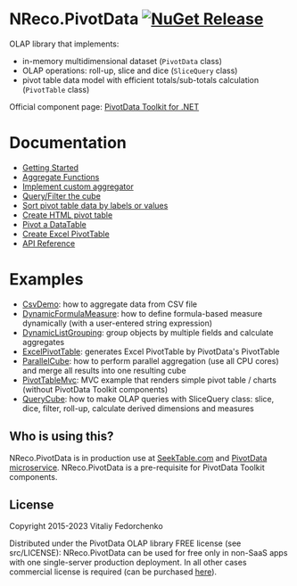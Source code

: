 # NReco.PivotData [![NuGet Release](https://img.shields.io/nuget/v/NReco.PivotData.svg)](https://www.nuget.org/packages/NReco.PivotData/)
OLAP library that implements:

* in-memory multidimensional dataset (`PivotData` class)
* OLAP operations: roll-up, slice and dice (`SliceQuery` class)
* pivot table data model with efficient totals/sub-totals calculation (`PivotTable` class)

Official component page: [PivotData Toolkit for .NET](https://www.nrecosite.com/pivot_data_library_net.aspx)

# Documentation

* [Getting Started](https://www.nrecosite.com/pivotdata/cube-basics.aspx)
* [Aggregate Functions](https://www.nrecosite.com/pivotdata/aggregate-functions.aspx)
* [Implement custom aggregator](https://www.nrecosite.com/pivotdata/implement-custom-aggregator.aspx)
* [Query/Filter the cube](https://www.nrecosite.com/pivotdata/query-cube.aspx)
* [Sort pivot table data by labels or values](https://www.nrecosite.com/pivotdata/sort-pivot-table.aspx)
* [Create HTML pivot table](https://www.nrecosite.com/pivotdata/create-pivot-table.aspx)
* [Pivot a DataTable](https://www.nrecosite.com/pivotdata/pivot-datatable.aspx)
* [Create Excel PivotTable](https://www.nrecosite.com/pivotdata/create-excel-pivot-table.aspx)
* [API Reference](https://www.nrecosite.com/doc/NReco.PivotData/)

# Examples

* [CsvDemo](https://github.com/nreco/pivotdata/tree/master/examples/NReco.PivotData.Examples.CsvDemo): how to aggregate data from CSV file
* [DynamicFormulaMeasure](https://github.com/nreco/pivotdata/tree/master/examples/NReco.PivotData.Examples.DynamicFormulaMeasure): how to define formula-based measure dynamically (with a user-entered string expression)
* [DynamicListGrouping](https://github.com/nreco/pivotdata/tree/master/examples/NReco.PivotData.Examples.DynamicListGrouping): group objects by multiple fields and calculate aggregates
* [ExcelPivotTable](https://github.com/nreco/pivotdata/tree/master/examples/NReco.PivotData.Examples.ExcelPivotTable): generates Excel PivotTable by PivotData's PivotTable
* [ParallelCube](https://github.com/nreco/pivotdata/tree/master/examples/NReco.PivotData.Examples.ParallelCube): how to perform parallel aggregation (use all CPU cores) and merge all results into one resulting cube
* [PivotTableMvc](https://github.com/nreco/pivotdata/tree/master/examples/NReco.PivotData.Examples.PivotTableMvc): MVC example that renders simple pivot table / charts (without PivotData Toolkit components)
* [QueryCube](https://github.com/nreco/pivotdata/tree/master/examples/NReco.PivotData.Examples.QueryCube): how to make OLAP queries with SliceQuery class: slice, dice, filter, roll-up, calculate derived dimensions and measures

## Who is using this?
NReco.PivotData is in production use at [SeekTable.com](https://www.seektable.com/) and [PivotData microservice](https://www.nrecosite.com/pivotdata_service.aspx). NReco.PivotData is a pre-requisite for PivotData Toolkit components.

## License
Copyright 2015-2023 Vitaliy Fedorchenko

Distributed under the PivotData OLAP library FREE license (see src/LICENSE): NReco.PivotData can be used for free only in non-SaaS apps with one single-server production deployment.
In all other cases commercial license is required (can be purchased [here](https://www.nrecosite.com/pivot_data_library_net.aspx)).
